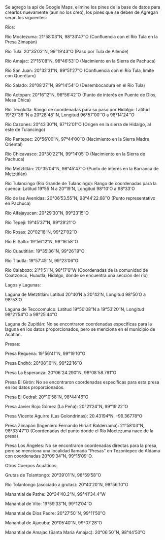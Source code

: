 Se agrego la api de Google Maps, elimine los pines de la base de datos para crearlos nuevamente (aun no los creo), los pines que se deben de Agregan seran los siguientes:

Ríos:

Río Moctezuma: 21°58′03″N, 98°33′47″O (Confluencia con el Río Tula en la Presa Zimapán)    

Río Tula: 20°35′02″N, 99°19′43″O (Paso por Tula de Allende)    

Río Amajac: 21°15′08″N, 98°46′53″O (Nacimiento en la Sierra de Pachuca)    

Río San Juan: 20°32′31″N, 99°51′27″O (Confluencia con el Río Tula, límite con Querétaro)    

Río Salado: 20°08′27″N, 99°14′54″O (Desembocadura en el Río Tula)    

Río Actopan: 20°16′12″N, 98°56′42″O (Punto de interés en Puente de Dios, Mesa Chica)    

Río Tecolutla: Rango de coordenadas para su paso por Hidalgo: Latitud 19°27'36''N a 20°28'48''N, Longitud 96°57'00''O a 98°14'24''O    

Río Cazones: 20°43′30″N, 97°12′01″O (Origen en la sierra de Hidalgo, al este de Tulancingo)    

Río Pantepec: 20°56′00″N, 97°44′00″O (Nacimiento en la Sierra Madre Oriental)    

Río Chicavasco: 20°30′22″N, 99°14′05″O (Nacimiento en la Sierra de Pachuca)    

Río Metztitlán: 20°35′04″N, 98°45′47″O (Punto de interés en la Barranca de Metztitlán)    

Río Tulancingo (Río Grande de Tulancingo): Rango de coordenadas para la cuenca: Latitud 19°55´N a 20°19'N, Longitud 98°10'O a 98°33'O    

Río de las Avenidas: 20°06′53.55″N, 98°44′22.68″O (Punto representativo en Pachuca)    

Río Alfajayucan: 20°29′30″N, 99°23′15″O    

Río Tepeji: 19°45′37″N, 99°29′21″O    

Río Rosas: 20°02′18″N, 99°27′02″O    

Río El Salto: 19°56′12″N, 99°16′58″O    

Río Cuautitlán: 19°35′36″N, 99°26′19″O    

Río Tlautla: 19°57′45″N, 99°23′06″O    

Río Calabozo: 21°1′51″N, 98°17′6″W (Coordenadas de la comunidad de Coatzonco, Huautla, Hidalgo, donde se encuentra una sección del río)    

Lagos y Lagunas:

Laguna de Metztitlán: Latitud 20°40′N a 20°42′N, Longitud 98°50′O a 98°53′O    

Laguna de Tecocomulco: Latitud 19°50′08″N a 19°53′20″N, Longitud 98°21′54″O a 98°25′44″O    

Laguna de Zupitlán: No se encontraron coordenadas específicas para la laguna en los datos proporcionados, pero se menciona en el municipio de Acatlán.   

Presas:

Presa Requena: 19°56′41″N, 99°19′10″O    

Presa Endhó: 20°08′10″N, 99°22′16″O    

Presa La Esperanza: 20°06´24.290″N, 98°08´58.761″O    

Presa El Girón: No se encontraron coordenadas específicas para esta presa en los datos proporcionados.   

Presa El Cedral: 20°10′58″N, 98°44′46″O    

Presa Javier Rojo Gómez (La Peña): 20°21′24″N, 99°19′22″O    

Presa Vicente Aguirre (Las Golondrinas): 20.43194°N, -99.36778°O    

Presa Zimapán (Ingeniero Fernando Hiriart Balderrama): 21°58′03″N, 98°33′47″O (Coordenadas del punto donde el Río Moctezuma nace de la presa)    

Presa Los Ángeles: No se encontraron coordenadas directas para la presa, pero se menciona una localidad llamada "Presas" en Tezontepec de Aldama con coordenadas 20°09′34″N, 99°15′09″O.   

Otros Cuerpos Acuáticos:

Grutas de Tolantongo: 20°39′01″N, 98°59′58″O    

Río Tolantongo (asociado a grutas): 20°40′20″N, 98°56′10″O    

Manantial de Pathe: 20°34'40.2”N, 99°41'34.4”W    

Manantial de Vito: 19°59′33″N, 99°12′04″O    

Manantial de Dios Padre: 20°27′50″N, 99°11′50″O    

Manantial de Ajacuba: 20°05′40″N, 99°07′28″O    

Manantial de Amajac (Santa María Amajac): 20°06′50″N, 98°44′50″O 